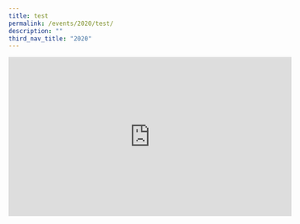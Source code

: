 ```yaml
---
title: test
permalink: /events/2020/test/
description: ""
third_nav_title: "2020"
---
```

 <div class="content">
       <iframe allowfullscreen="" allow="accelerometer; autoplay; clipboard-write; encrypted-media; gyroscope; picture-in-picture; web-share" frameborder="0" title="YouTube video player" src="https://www.youtube.com/embed/M5TwgbnIrRg?controls=0" height="315" width="560"></iframe>
    </div>